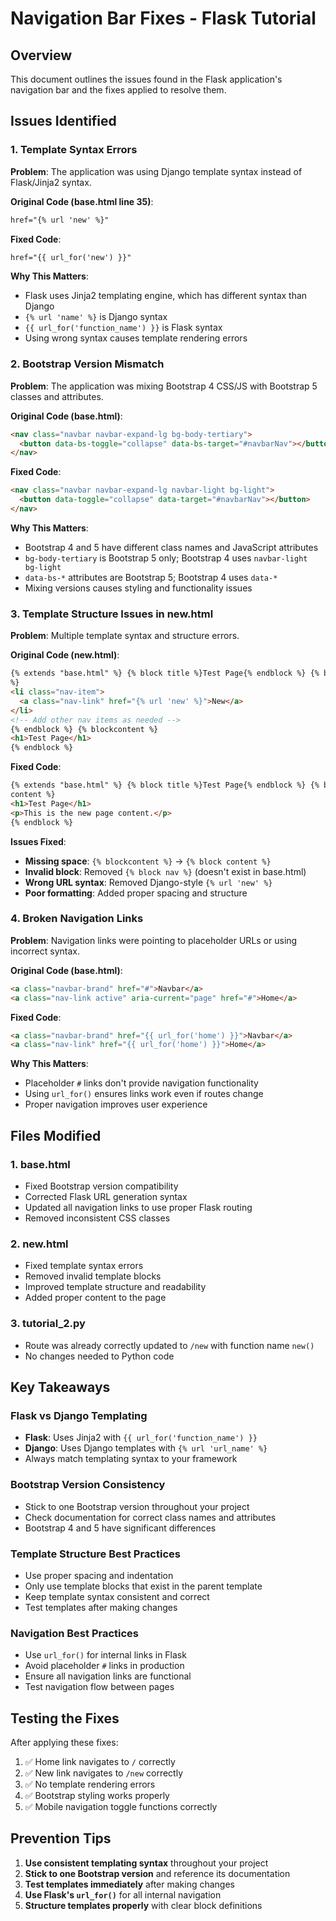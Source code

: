 # Navigation Bar Fixes - Flask Tutorial

## Overview

This document outlines the issues found in the Flask application's navigation bar and the fixes applied to resolve them.

## Issues Identified

### 1. Template Syntax Errors

**Problem**: The application was using Django template syntax instead of Flask/Jinja2 syntax.

**Original Code (base.html line 35)**:

```html
href="{% url 'new' %}"
```

**Fixed Code**:

```html
href="{{ url_for('new') }}"
```

**Why This Matters**:

- Flask uses Jinja2 templating engine, which has different syntax than Django
- `{% url 'name' %}` is Django syntax
- `{{ url_for('function_name') }}` is Flask syntax
- Using wrong syntax causes template rendering errors

### 2. Bootstrap Version Mismatch

**Problem**: The application was mixing Bootstrap 4 CSS/JS with Bootstrap 5 classes and attributes.

**Original Code (base.html)**:

```html
<nav class="navbar navbar-expand-lg bg-body-tertiary">
  <button data-bs-toggle="collapse" data-bs-target="#navbarNav"></button>
</nav>
```

**Fixed Code**:

```html
<nav class="navbar navbar-expand-lg navbar-light bg-light">
  <button data-toggle="collapse" data-target="#navbarNav"></button>
</nav>
```

**Why This Matters**:

- Bootstrap 4 and 5 have different class names and JavaScript attributes
- `bg-body-tertiary` is Bootstrap 5 only; Bootstrap 4 uses `navbar-light bg-light`
- `data-bs-*` attributes are Bootstrap 5; Bootstrap 4 uses `data-*`
- Mixing versions causes styling and functionality issues

### 3. Template Structure Issues in new.html

**Problem**: Multiple template syntax and structure errors.

**Original Code (new.html)**:

```html
{% extends "base.html" %} {% block title %}Test Page{% endblock %} {% block nav
%}
<li class="nav-item">
  <a class="nav-link" href="{% url 'new' %}">New</a>
</li>
<!-- Add other nav items as needed -->
{% endblock %} {% blockcontent %}
<h1>Test Page</h1>
{% endblock %}
```

**Fixed Code**:

```html
{% extends "base.html" %} {% block title %}Test Page{% endblock %} {% block
content %}
<h1>Test Page</h1>
<p>This is the new page content.</p>
{% endblock %}
```

**Issues Fixed**:

- **Missing space**: `{% blockcontent %}` → `{% block content %}`
- **Invalid block**: Removed `{% block nav %}` (doesn't exist in base.html)
- **Wrong URL syntax**: Removed Django-style `{% url 'new' %}`
- **Poor formatting**: Added proper spacing and structure

### 4. Broken Navigation Links

**Problem**: Navigation links were pointing to placeholder URLs or using incorrect syntax.

**Original Code (base.html)**:

```html
<a class="navbar-brand" href="#">Navbar</a>
<a class="nav-link active" aria-current="page" href="#">Home</a>
```

**Fixed Code**:

```html
<a class="navbar-brand" href="{{ url_for('home') }}">Navbar</a>
<a class="nav-link" href="{{ url_for('home') }}">Home</a>
```

**Why This Matters**:

- Placeholder `#` links don't provide navigation functionality
- Using `url_for()` ensures links work even if routes change
- Proper navigation improves user experience

## Files Modified

### 1. base.html

- Fixed Bootstrap version compatibility
- Corrected Flask URL generation syntax
- Updated all navigation links to use proper Flask routing
- Removed inconsistent CSS classes

### 2. new.html

- Fixed template syntax errors
- Removed invalid template blocks
- Improved template structure and readability
- Added proper content to the page

### 3. tutorial_2.py

- Route was already correctly updated to `/new` with function name `new()`
- No changes needed to Python code

## Key Takeaways

### Flask vs Django Templating

- **Flask**: Uses Jinja2 with `{{ url_for('function_name') }}`
- **Django**: Uses Django templates with `{% url 'url_name' %}`
- Always match templating syntax to your framework

### Bootstrap Version Consistency

- Stick to one Bootstrap version throughout your project
- Check documentation for correct class names and attributes
- Bootstrap 4 and 5 have significant differences

### Template Structure Best Practices

- Use proper spacing and indentation
- Only use template blocks that exist in the parent template
- Keep template syntax consistent and correct
- Test templates after making changes

### Navigation Best Practices

- Use `url_for()` for internal links in Flask
- Avoid placeholder `#` links in production
- Ensure all navigation links are functional
- Test navigation flow between pages

## Testing the Fixes

After applying these fixes:

1. ✅ Home link navigates to `/` correctly
2. ✅ New link navigates to `/new` correctly
3. ✅ No template rendering errors
4. ✅ Bootstrap styling works properly
5. ✅ Mobile navigation toggle functions correctly

## Prevention Tips

1. **Use consistent templating syntax** throughout your project
2. **Stick to one Bootstrap version** and reference its documentation
3. **Test templates immediately** after making changes
4. **Use Flask's `url_for()`** for all internal navigation
5. **Structure templates properly** with clear block definitions
